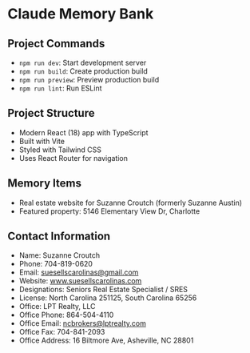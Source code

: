 # Claude Memory Bank

## Project Commands
- `npm run dev`: Start development server
- `npm run build`: Create production build
- `npm run preview`: Preview production build
- `npm run lint`: Run ESLint

## Project Structure
- Modern React (18) app with TypeScript
- Built with Vite
- Styled with Tailwind CSS
- Uses React Router for navigation

## Memory Items
- Real estate website for Suzanne Croutch (formerly Suzanne Austin)
- Featured property: 5146 Elementary View Dr, Charlotte

## Contact Information
- Name: Suzanne Croutch
- Phone: 704-819-0620
- Email: suesellscarolinas@gmail.com
- Website: www.suesellscarolinas.com
- Designations: Seniors Real Estate Specialist / SRES
- License: North Carolina 251125, South Carolina 65256
- Office: LPT Realty, LLC
- Office Phone: 864-504-4110
- Office Email: ncbrokers@lptrealty.com
- Office Fax: 704-841-2093
- Office Address: 16 Biltmore Ave, Asheville, NC 28801